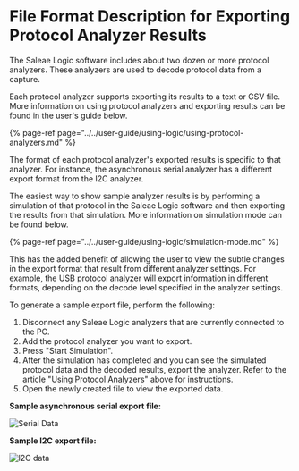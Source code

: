 # File Format Description for Exporting Protocol Analyzer Results

The Saleae Logic software includes about two dozen or more protocol analyzers. These analyzers are used to decode protocol data from a capture.

Each protocol analyzer supports exporting its results to a text or CSV file. More information on using protocol analyzers and exporting results can be found in the user's guide below.

{% page-ref page="../../user-guide/using-logic/using-protocol-analyzers.md" %}

The format of each protocol analyzer's exported results is specific to that analyzer. For instance, the asynchronous serial analyzer has a different export format from the I2C analyzer.

The easiest way to show sample analyzer results is by performing a simulation of that protocol in the Saleae Logic software and then exporting the results from that simulation. More information on simulation mode can be found below.

{% page-ref page="../../user-guide/using-logic/simulation-mode.md" %}

This has the added benefit of allowing the user to view the subtle changes in the export format that result from different analyzer settings. For example, the USB protocol analyzer will export information in different formats, depending on the decode level specified in the analyzer settings.

To generate a sample export file, perform the following:

1. Disconnect any Saleae Logic analyzers that are currently connected to the PC.
2. Add the protocol analyzer you want to export. 
3. Press "Start Simulation".
4. After the simulation has completed and you can see the simulated protocol data and the decoded results, export the analyzer. Refer to the article "Using Protocol Analyzers" above for instructions.
5. Open the newly created file to view the exported data.

**Sample asynchronous serial export file:**

![Serial Data](https://trello-attachments.s3.amazonaws.com/55f0a61a10f9f592573a4205/58ee6859e178f96cf5d1220e/584fca0e7d974b58b62a98c289922e03/async.PNG)

**Sample I2C export file:**

![I2C data](https://trello-attachments.s3.amazonaws.com/55f0a61a10f9f592573a4205/58ee6859e178f96cf5d1220e/af21b87703465b5ba48e1b6d1956c01c/i2c.PNG)

